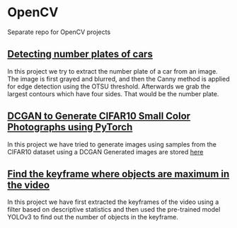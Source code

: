 # OpenCV
Separate repo for OpenCV projects 


## [**Detecting number plates of cars**](detectnumberplate.ipynb)
In this project we try to extract the number plate of a car from an image.
The image is first grayed and blurred, and then the Canny method is applied for edge detection using the OTSU threshold.
Afterwards we grab the largest contours which have four sides. That would be the number plate.

## [**DCGAN to Generate CIFAR10 Small Color Photographs using PyTorch**](./GAN/cifar_gan.ipynb)
In this project we have tried to generate images using samples from the CIFAR10 dataset using a DCGAN
Generated images are stored [here](./GAN/results)

## [**Find the keyframe where objects are maximum in the video**](./maxobjects.ipynb)
In this project we have first extracted the keyframes of the video using a filter based on descriptive statistics and then used the pre-trained model YOLOv3 to find out the number of objects in the keyframe.
